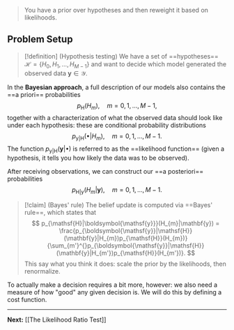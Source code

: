 > You have a prior over hypotheses and then reweight it based on likelihoods.
## Problem Setup

> [!definition] (Hypothesis testing)
> We have a set of ==hypotheses== $\mathcal{H}=\{ H_{0},H_{1},\dots,H_{M-1} \}$ and want to decide which model generated the observed data $\mathbf{y}\in \mathcal{Y}$.

In the **Bayesian approach**, a full description of our models also contains the ==a priori== probabilities
$$
p_{\mathsf{H}}(H_{m}),\quad m=0,1,\dots,M-1,
$$
together with a characterization of what the observed data should look like under each hypothesis: these are conditional probability distributions
$$
p_{\boldsymbol{\mathsf{y}}|\mathsf{H}}(\bullet|H_{m}),\quad m=0,1,\dots,M-1.
$$
The function $p_{\boldsymbol{\mathsf{y}}|\mathsf{H}}(\mathbf{y}|\bullet)$ is referred to as the ==likelihood function== (given a hypothesis, it tells you how likely the data was to be observed).

After receiving observations, we can construct our ==a posteriori== probabilities
$$
p_{\mathsf{H}|\boldsymbol{\mathsf{y}}}(H_{m}|\mathbf{y}),\quad m=0,1,\dots,M-1.
$$

> [!claim] (Bayes' rule)
> The belief update is computed via ==Bayes' rule==, which states that
> $$
> p_{\mathsf{H}|\boldsymbol{\mathsf{y}}}(H_{m}|\mathbf{y})
> = \frac{p_{\boldsymbol{\mathsf{y}}|\mathsf{H}}(\mathbf{y}|H_{m})p_{\mathsf{H}}(H_{m})}
> {\sum_{m'}^{}p_{\boldsymbol{\mathsf{y}}|\mathsf{H}}(\mathbf{y}|H_{m'})p_{\mathsf{H}}(H_{m'})}.
> $$
> This say what you think it does: scale the prior by the likelihoods, then renormalize.

To actually make a decision requires a bit more, however: we also need a measure of how "good" any given decision is. We will do this by defining a cost function.

---

**Next:** [[The Likelihood Ratio Test]]